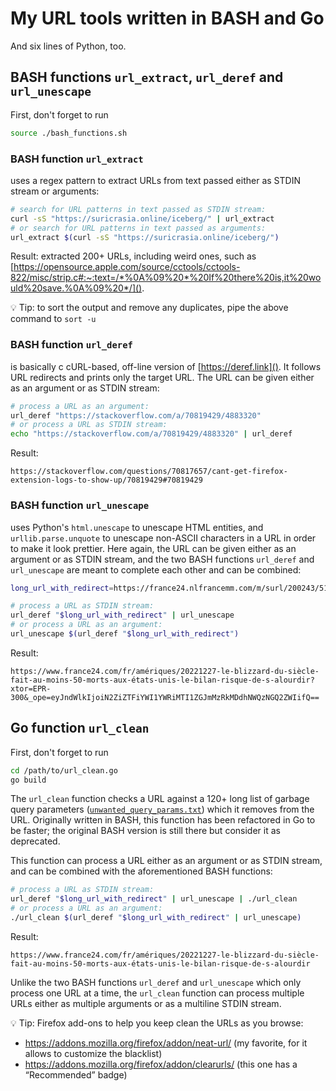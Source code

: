 # My URL tools written in BASH and Go

And six lines of Python, too.

## BASH functions `url_extract`, `url_deref` and `url_unescape`

First, don't forget to run

```sh
source ./bash_functions.sh
```

### BASH function `url_extract`

uses a regex pattern to extract URLs from text passed either as STDIN stream or arguments:

```sh
# search for URL patterns in text passed as STDIN stream:
curl -sS "https://suricrasia.online/iceberg/" | url_extract
# or search for URL patterns in text passed as arguments:
url_extract $(curl -sS "https://suricrasia.online/iceberg/")
```
Result: extracted 200+ URLs, including weird ones, such as [https://opensource.apple.com/source/cctools/cctools-822/misc/strip.c#:~:text=/*%0A%09%20*%20If%20there%20is,it%20would%20save.%0A%09%20*/]().

💡 Tip: to sort the output and remove any duplicates, pipe the above command to `sort -u`

### BASH function `url_deref`

is basically c cURL-based, off-line version of [https://deref.link](). It follows URL redirects and prints only the target URL. The URL can be given either as an argument or as STDIN stream:

```sh
# process a URL as an argument:
url_deref "https://stackoverflow.com/a/70819429/4883320"
# or process a URL as STDIN stream:
echo "https://stackoverflow.com/a/70819429/4883320" | url_deref
```
Result:
```
https://stackoverflow.com/questions/70817657/cant-get-firefox-extension-logs-to-show-up/70819429#70819429
```

### BASH function `url_unescape`

uses Python's `html.unescape` to unescape HTML entities, and `urllib.parse.unquote` to unescape non-ASCII characters in a URL in order to make it look prettier. Here again, the URL can be given either as an argument or as STDIN stream, and the two BASH functions `url_deref` and `url_unescape` are meant to complete each other and can be combined:

```sh
long_url_with_redirect=https://france24.nlfrancemm.com/m/surl/200243/517183/yD0Vqr_mEaDTwJcBJSIuyA==/link_13/HztCd5MALBSiwyWcdZpQvGZuP+L2dlD0fqSjv4DZVsqW+MUvK7a2X8uUILOWdBCiVjMwqEsKsY+9dh7nVfSCzxyxWHUs7tbSQxU3Ok5bOrTyAvRPCKsURxr+LisJ58BR28mFkT2aLLItU7iBkLrHfB5MoWOY3+x0YHcH5Z66LNg-L0J2ND8pSiAw4qzu0Dz19Meq-zbPfN7-MLR6V9LeeQGpxifPQCKMU5nmaVyQUXRZDgDLx+sLPRlzIr--Oc3bzV0X+jgm6SfsBYhxruKPQz70kvNSgAGeNQPgEtBR0AC-m92X8EDJI2th4UFqBvwNeU-rRJx1wgsydqUjrVsLi6-0og9XJILZ3hSboC3S85wB3AW2D6PP7SDuZkDhaTGLG03mmkCipwsPwW2-8UhTLniSzKA054euZqG9vo+Ve3gJrO9QYwQ64EjKTplSScUZVZMok0OhhCg9C3dW1M-tQ1Hd19YpdgWP8U9Tl0xyPmJmOZUAamPUyZJR569tdI+hW-g7tMx9T90eAAstFzj86hQISpD7cKeV3PvMJj+MV8K2668OTZULlrocfGSXTyMbDc0ZaSroLe0nrpbHSjmRWgUisF-z2Rq2+7XzUGmrtcS3sYgpMag2QemK68TzVlqu2CaK2B97jIyZNOyuHpbBKPNYRM58mu+D7-9KTnysI-YcH93Fmh33mRv1fyVlxCpmm0PoZXmZd7x7klL6-JStwhei33DpD-qRUAlmo93xOlzO9xJQxjUpZaG1qM2xn9e+WAfwVIA3ouw8slY0W5PjCRmqOjtB4bSIWANjsLrKkAAwzHm-BCcfeWFjzA+PlQXJ3jV4WNaTkek91lEF0aPbWoxUplU0xV+610tu3sKnjM4=

# process a URL as STDIN stream:
url_deref "$long_url_with_redirect" | url_unescape
# or process a URL as an argument:
url_unescape $(url_deref "$long_url_with_redirect")
```
Result:
```
https://www.france24.com/fr/amériques/20221227-le-blizzard-du-siècle-fait-au-moins-50-morts-aux-états-unis-le-bilan-risque-de-s-alourdir?xtor=EPR-300&_ope=eyJndWlkIjoiN2ZiZTFiYWI1YWRiMTI1ZGJmMzRkMDdhNWQzNGQ2ZWIifQ==
```

## Go function `url_clean`

First, don't forget to run

```sh
cd /path/to/url_clean.go
go build
```

The `url_clean` function checks a URL against a 120+ long list of garbage query parameters ([`unwanted_query_params.txt`](https://github.com/kirisakow/url_tools/blob/main/unwanted_query_params.txt)) which it removes from the URL. Originally written in BASH, this function has been refactored in Go to be faster; the original BASH version is still there but consider it as deprecated.

This function can process a URL either as an argument or as STDIN stream, and can be combined with the aforementioned BASH functions:

```sh
# process a URL as STDIN stream:
url_deref "$long_url_with_redirect" | url_unescape | ./url_clean
# or process a URL as an argument:
./url_clean $(url_deref "$long_url_with_redirect" | url_unescape)
```
Result:
```
https://www.france24.com/fr/amériques/20221227-le-blizzard-du-siècle-fait-au-moins-50-morts-aux-états-unis-le-bilan-risque-de-s-alourdir
```

Unlike the two BASH functions `url_deref` and `url_unescape` which only process one URL at a time, the `url_clean` function can process multiple URLs either as multiple arguments or as a multiline STDIN stream.

💡 Tip: Firefox add-ons to help you keep clean the URLs as you browse:
* https://addons.mozilla.org/firefox/addon/neat-url/ (my favorite, for it allows to customize the blacklist)
* https://addons.mozilla.org/firefox/addon/clearurls/ (this one has a “Recommended” badge)